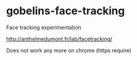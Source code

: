 # gobelins-face-tracking
Face tracking experimentation

<http://anthelmedumont.fr/lab/facetracking/>

Does not work any more on chrome (https require)
